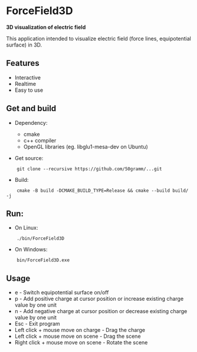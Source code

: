 # ForceField3D

**3D visualization of electric field**

This application intended to visualize electric field (force lines, equipotential surface) in 3D.

## Features
- Interactive
- Realtime
- Easy to use

## Get and build
- Dependency:
    - cmake
    - c++ compiler
    - OpenGL libraries (eg. libglu1-mesa-dev on Ubuntu)

- Get source:
```shell
    git clone --recursive https://github.com/50gramm/...git
```

- Build:
```shell
    cmake -B build -DCMAKE_BUILD_TYPE=Release && cmake --build build/ -j
```

## Run:
- On Linux:
```shell
    ./bin/ForceField3D
```
- On Windows:
```shell
    bin/ForceField3D.exe
```

## Usage
- e - Switch equipotential surface on/off
- p - Add positive charge at cursor position or increase existing charge value by one unit
- n - Add negative charge at cursor position or decrease existing charge value by one unit
- Esc - Exit program
- Left click + mouse move on charge - Drag the charge
- Left click + mouse move on scene - Drag the scene
- Right click + mouse move on scene - Rotate the scene

